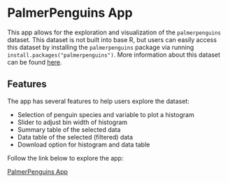 # PalmerPenguins App

This app allows for the exploration and visualization of the `palmerpenguins` dataset. This dataset is not built into base R, but users can easily access this dataset by installing the `palmerpenguins` package via running `install.packages("palmerpenguins")`. More information about this dataset can be found [here](https://allisonhorst.github.io/palmerpenguins/). 

## Features
The app has several features to help users explore the dataset:

- Selection of penguin species and variable to plot a histogram
- Slider to adjust bin width of histogram
- Summary table of the selected data
- Data table of the selected (filtered) data
- Download option for histogram and data table

Follow the link below to explore the app:

[PalmerPenguins App](https://akim2000.shinyapps.io/PalmerPenguinsApp/)